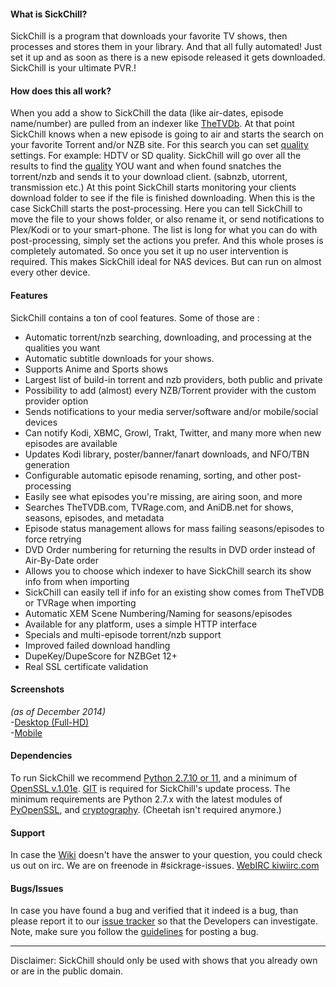 #### What is SickChill?

SickChill is a program that downloads your favorite TV shows, then processes and stores them in your library.
And that all fully automated! Just set it up and as soon as there is a new episode released it gets downloaded. SickChill is your ultimate PVR.!  


#### How does this all work?
When you add a show to SickChill the data (like air-dates, episode name/number) are pulled from an indexer like [TheTVDb](http://thetvdb.com/). At that point SickChill knows when a new episode is going to air and starts the search on your favorite Torrent and/or NZB site. For this search you can set [quality](https://github.com/SickChill/SickChill/wiki/Quality-Settings) settings. For example: HDTV or SD quality. SickChill will go over all the results to find the [quality](https://github.com/SickChill/SickChill/wiki/Quality-Settings) YOU want and when found snatches the torrent/nzb and sends it to your download client. (sabnzb, utorrent, transmission etc.) At this point SickChill starts monitoring your clients download folder to see if the file is finished downloading. When this is the case SickChill starts the post-processing. Here you can tell SickChill to move the file to your shows folder, or also rename it, or send notifications to Plex/Kodi or to your smart-phone. The list is long for what you can do with post-processing, simply set the actions you prefer.
And this whole proses is completely automated. So once you set it up no user intervention is required.
This makes SickChill ideal for NAS devices. But can run on almost every other device.

#### Features

SickChill contains a ton of cool features. Some of those are :  

 - Automatic torrent/nzb searching, downloading, and processing at the qualities you want
 - Automatic subtitle downloads for your shows.
 - Supports Anime and Sports shows
 - Largest list of build-in torrent and nzb providers, both public and private
 - Possibility to add (almost) every NZB/Torrent provider with the custom provider option
 - Sends notifications to your media server/software and/or mobile/social devices
 - Can notify Kodi, XBMC, Growl, Trakt, Twitter, and many more when new episodes are available
 - Updates Kodi library, poster/banner/fanart downloads, and NFO/TBN generation
 - Configurable automatic episode renaming, sorting, and other post-processing
 - Easily see what episodes you're missing, are airing soon, and more
 - Searches TheTVDB.com, TVRage.com, and AniDB.net for shows, seasons, episodes, and metadata
 - Episode status management allows for mass failing seasons/episodes to force retrying
 - DVD Order numbering for returning the results in DVD order instead of Air-By-Date order
 - Allows you to choose which indexer to have SickChill search its show info from when importing
 - SickChill can easily tell if info for an existing show comes from TheTVDB or TVRage when importing
 - Automatic XEM Scene Numbering/Naming for seasons/episodes
 - Available for any platform, uses a simple HTTP interface
 - Specials and multi-episode torrent/nzb support
 - Improved failed download handling
 - DupeKey/DupeScore for NZBGet 12+
 - Real SSL certificate validation

#### Screenshots
_(as of December 2014)_<br/>
-[Desktop (Full-HD)](http://imgur.com/a/4fpBk)<br>
-[Mobile](http://imgur.com/a/WPyG6)

#### Dependencies  
To run SickChill we recommend [Python 2.7.10 or 11](https://www.python.org/downloads/release/python-2711/), and a minimum of [OpenSSL v.1.01e](https://www.openssl.org/source/). [GIT](https://git-scm.com/) is required for SickChill's update process. 
The minimum requirements are Python 2.7.x with the latest modules of [PyOpenSSL](https://pypi.python.org/pypi/pyOpenSSL), and [cryptography](https://pypi.python.org/pypi/cryptography). (Cheetah isn't required anymore.)  

#### Support
In case the [Wiki](https://github.com/SickChill/SickChill/wiki) doesn't have the answer to your question, you could check us out on irc.
We are on freenode in #sickrage-issues. [WebIRC kiwiirc.com](https://kiwiirc.com/client/irc.freenode.net/?theme=basic#sickrage-issues)

#### Bugs/Issues
In case you have found a bug and verified that it indeed is a bug, than please report it to our [issue tracker](https://github.com/SickChill/SickChill) so that the Developers can investigate.  
Note, make sure you follow the [guidelines](https://github.com/SickChill/SickChill#submitting-a-bugissue-ticket) for posting a bug.  

---

Disclaimer: SickChill should only be used with shows that you already own or are in the public domain.
